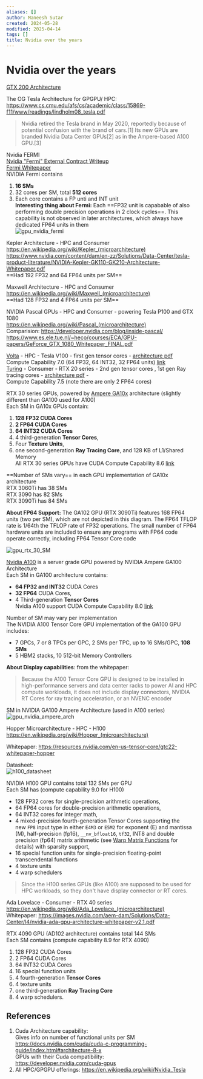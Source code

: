 ```yaml
---
aliases: []
author: Maneesh Sutar
created: 2024-05-28
modified: 2025-04-14
tags: []
title: Nvidia over the years
---
```


# Nvidia over the years

[GTX 200 Architecture](https://www.nvidia.com/docs/io/55506/geforce_gtx_200_gpu_technical_brief.pdf)

The OG Tesla Architecture for GPGPU/ HPC:  
<https://www.cs.cmu.edu/afs/cs/academic/class/15869-f11/www/readings/lindholm08_tesla.pdf>

 > 
 > Nvidia retired the Tesla brand in May 2020, reportedly because of potential confusion with the brand of cars.\[1\] Its new GPUs are branded Nvidia Data Center GPUs\[2\] as in the Ampere-based A100 GPU.\[3\]

Nvidia FERMI  
[Nvidia "Fermi" External Contract Writeup](https://www.nvidia.com/content/pdf/fermi_white_papers/p.glaskowsky_nvidia%27s_fermi-the_first_complete_gpu_architecture.pdf)  
[Fermi Whitepaper](https://www.nvidia.com/content/pdf/fermi_white_papers/nvidia_fermi_compute_architecture_whitepaper.pdf)  
NVIDIA Fermi contains

1. **16 SMs**
1. 32 cores per SM, total **512 cores**
1. Each core contains a FP unti and INT unit  
   **Interesting thing about Fermi:** Each ==FP32 unit is capabable of also performing double precision operations in 2 clock cycles==. This capability is not observed in later architectures, which always have dedicated FP64 units in them  
   ![gpu_nvidia_fermi](Artifacts/gpu_nvidia_fermi.jpeg)

Kepler Architecture - HPC and Consumer  
<https://en.wikipedia.org/wiki/Kepler_(microarchitecture)>  
<https://www.nvidia.com/content/dam/en-zz/Solutions/Data-Center/tesla-product-literature/NVIDIA-Kepler-GK110-GK210-Architecture-Whitepaper.pdf>  
==Had 192 FP32 and 64 FP64 units per SM==

Maxwell Architecture - HPC and Consumer  
<https://en.wikipedia.org/wiki/Maxwell_(microarchitecture)>  
==Had 128 FP32 and 4 FP64 units per SM==

NVIDIA Pascal GPUs - HPC and Consumer - powering Tesla P100 and GTX 1080  
<https://en.wikipedia.org/wiki/Pascal_(microarchitecture)>  
Comparision: <https://developer.nvidia.com/blog/inside-pascal/>  
<https://www.es.ele.tue.nl/~heco/courses/ECA/GPU-papers/GeForce_GTX_1080_Whitepaper_FINAL.pdf>

[Volta](https://en.wikipedia.org/wiki/Volta_(microarchitecture)) - HPC - Tesla V100 - first gen tensor cores - [architecture pdf](https://images.nvidia.com/content/volta-architecture/pdf/volta-architecture-whitepaper.pdf)  
Compute Capability 7.0 (64 FP32, 64 INT32, 32 FP64 units) [link](https://docs.nvidia.com/cuda/cuda-c-programming-guide/index.html#compute-capability-7-x)  
[Turing](https://en.wikipedia.org/wiki/Turing_(microarchitecture)) - Consumer - RTX 20 series - 2nd gen tensor cores , 1st gen Ray tracing cores - [architecture pdf](https://www.techpowerup.com/gpu-specs/docs/nvidia-turing-architecture.pdf) -  
Compute Capability 7.5 (note there are only 2 FP64 cores)

RTX 30 series GPUs, powered by [Ampere GA10x](https://www.nvidia.com/content/PDF/nvidia-ampere-ga-102-gpu-architecture-whitepaper-v2.1.pdf) architecture (slightly different than GA100 used for A100)  
Each SM in GA10x GPUs contain:

1. **128 FP32 CUDA Cores**
1. **2 FP64 CUDA Cores**
1. **64 INT32 CUDA Cores**
1. 4 third-generation **Tensor Cores**,
1. Four **Texture Units**,
1. one second-generation **Ray Tracing Core**, and 128 KB of L1/Shared Memory  
   All RTX 30 series GPUs have CUDA Compute Capability 8.6 [link](https://docs.nvidia.com/cuda/cuda-c-programming-guide/index.html#compute-capability-8-x)

==Number of SMs vary== in each GPU implementation of GA10x architecture  
RTX 3060Ti has 38 SMs  
RTX 3090 has 82 SMs  
RTX 3090Ti has 84 SMs

**About FP64 Support:** The GA102 GPU (RTX 3090Ti) features 168 FP64 units (two per SM), which are not depicted in this diagram. The FP64 TFLOP rate is 1/64th the TFLOP rate of FP32 operations. The small number of FP64 hardware units are included to ensure any programs with FP64 code operate correctly, including FP64 Tensor Core code

![gpu_rtx_30_SM](Artifacts/gpu_rtx_30_SM.jpeg)

[Nvidia A100](https://images.nvidia.com/aem-dam/en-zz/Solutions/data-center/nvidia-ampere-architecture-whitepaper.pdf) is a server grade GPU powered by NVIDIA Ampere GA100 Architecture  
Each SM in GA100 architecture contains:

* **64 FP32 and INT32** CUDA Cores
* **32 FP64** CUDA Cores,
* 4 Third-generation **Tensor Cores**  
  Nvidia A100 support CUDA Compute Capability 8.0 [link](https://docs.nvidia.com/cuda/cuda-c-programming-guide/index.html#compute-capability-8-x)

Number of SM may vary per implementation  
The NVIDIA A100 Tensor Core GPU implementation of the GA100 GPU includes:

* 7 GPCs, 7 or 8 TPCs per GPC, 2 SMs per TPC, up to 16 SMs/GPC, **108 SMs**
* 5 HBM2 stacks, 10 512-bit Memory Controllers

**About Display capabilities**: from the whitepaper:

 > 
 > Because the A100 Tensor Core GPU is designed to be installed in high-performance servers and data center racks to power AI and HPC compute workloads, it does not include display connectors, NVIDIA RT Cores for ray tracing acceleration, or an NVENC encoder

SM in NVIDIA GA100 Ampere Architecture (used in A100 series)  
![gpu_nvidia_ampere_arch](Artifacts/gpu_nvidia_ampere_arch.jpeg)

Hopper Microarchitecture - HPC - H100  
<https://en.wikipedia.org/wiki/Hopper_(microarchitecture)>

Whitepaper: <https://resources.nvidia.com/en-us-tensor-core/gtc22-whitepaper-hopper>

Datasheet:  
![h100_datasheet](../HPC/Artifacts/h100_datasheet.jpeg)

NVIDIA H100 GPU contains total 132 SMs per GPU  
Each SM has (compute capability 9.0 for H100)

* 128 FP32 cores for single-precision arithmetic operations,
* 64 FP64 cores for double-precision arithmetic operations,
* 64 INT32 cores for integer math,
* 4 mixed-precision fourth-generation Tensor Cores supporting the new `FP8` input type in either `E4M3` or `E5M2` for exponent (E) and mantissa (M), half-precision (fp16), `__nv_bfloat16`, `tf32`, INT8 and double precision (fp64) matrix arithmetic (see [Warp Matrix Functions](https://docs.nvidia.com/cuda/cuda-c-programming-guide/index.html#wmma) for details) with sparsity support,
* 16 special function units for single-precision floating-point transcendental functions
* 4 texture units
* 4 warp schedulers

 > 
 > Since the H100 series GPUs (like A100) are supposed to be used for HPC workloads, so they don't have display connector or RT cores.

Ada Lovelace - Consumer - RTX 40 series  
<https://en.wikipedia.org/wiki/Ada_Lovelace_(microarchitecture)>  
Whitepaper: <https://images.nvidia.com/aem-dam/Solutions/Data-Center/l4/nvidia-ada-gpu-architecture-whitepaper-v2.1.pdf>

RTX 4090 GPU (AD102 architecture) contains total 144 SMs  
Each SM contains (compute capability 8.9 for RTX 4090)

1. 128 FP32 CUDA Cores
1. 2 FP64 CUDA Cores
1. 64 INT32 CUDA Cores
1. 16 special function units
1. 4 fourth-generation **Tensor Cores**
1. 4 texture units
1. one third-generation **Ray Tracing Core**
1. 4 warp schedulers.

## References

1. Cuda Architecture capability:  
   Gives info on number of functional units per SM  
   <https://docs.nvidia.com/cuda/cuda-c-programming-guide/index.html#architecture-8-x>  
   GPUs with their Cuda compatibility:  
   <https://developer.nvidia.com/cuda-gpus>
1. All HPC/GPGPU offerings: <https://en.wikipedia.org/wiki/Nvidia_Tesla>
